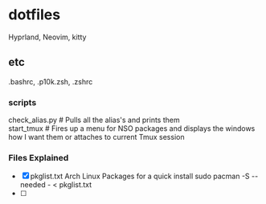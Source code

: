 # dotfiles
Hyprland, Neovim, kitty
## etc
.bashrc, .p10k.zsh, .zshrc
### scripts
check_alias.py # Pulls all the alias's and prints them   
start_tmux # Fires up a menu for NSO packages and displays the windows how I want them or attaches to current Tmux session

### Files Explained
- [x] pkglist.txt Arch Linux Packages for a quick install sudo pacman -S --needed - < pkglist.txt
- [ ] 
